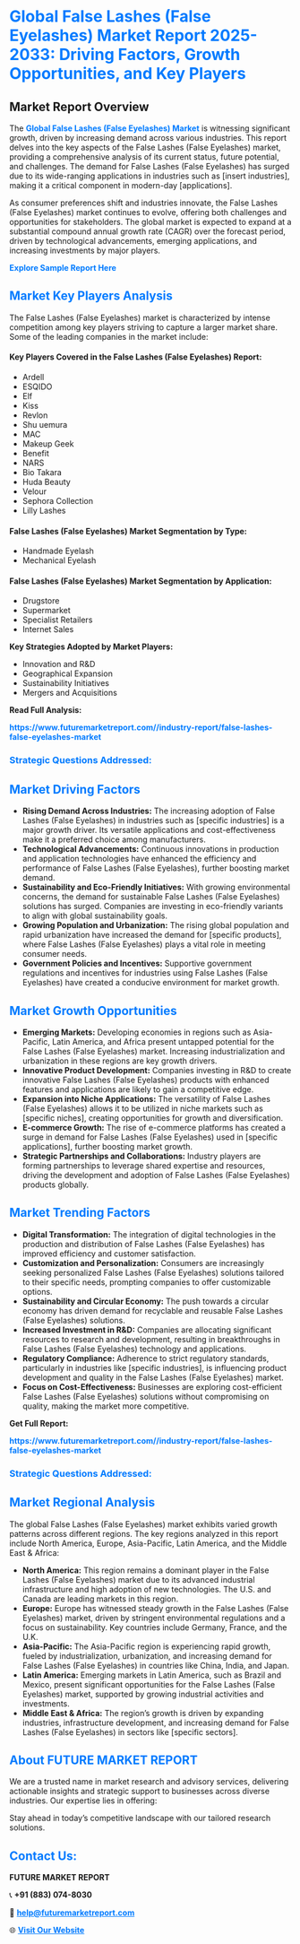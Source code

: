<h1 style="color: #007BFF;">Global False Lashes (False Eyelashes) Market Report 2025-2033: Driving Factors, Growth Opportunities, and Key Players</h1>

<section id="overview">
<h2>Market Report Overview</h2>
<p>The <a href="https://www.futuremarketreport.com//industry-report/false-lashes-false-eyelashes-market" style="color: #007BFF; text-decoration: none;"><strong>Global False Lashes (False Eyelashes) Market</strong></a> is witnessing significant growth, driven by increasing demand across various industries. This report delves into the key aspects of the False Lashes (False Eyelashes) market, providing a comprehensive analysis of its current status, future potential, and challenges. The demand for False Lashes (False Eyelashes) has surged due to its wide-ranging applications in industries such as [insert industries], making it a critical component in modern-day [applications].</p>
<p>As consumer preferences shift and industries innovate, the False Lashes (False Eyelashes) market continues to evolve, offering both challenges and opportunities for stakeholders. The global market is expected to expand at a substantial compound annual growth rate (CAGR) over the forecast period, driven by technological advancements, emerging applications, and increasing investments by major players.</p>
</section>

<section id="overview">
<p><a href="https://www.futuremarketreport.com//request-sample/reportId=86903" style="color: #007BFF; text-decoration: none;"><strong>Explore Sample Report Here</strong></a></p>
</section>

<section id="key-players">
<h2 style="color: #007BFF;">Market Key Players Analysis</h2>
<p>The False Lashes (False Eyelashes) market is characterized by intense competition among key players striving to capture a larger market share. Some of the leading companies in the market include:</p>
<h4>Key Players Covered in the False Lashes (False Eyelashes) Report:</h4>
<ul><li>Ardell</li><li>ESQIDO</li><li>Elf</li><li>Kiss</li><li>Revlon</li><li>Shu uemura</li><li>MAC</li><li>Makeup Geek</li><li>Benefit</li><li>NARS</li><li>Bio Takara</li><li>Huda Beauty</li><li>Velour</li><li>Sephora Collection</li><li>Lilly Lashes</li></ul>
<h4>False Lashes (False Eyelashes) Market Segmentation by Type:</h4>
<ul><li>Handmade Eyelash</li><li>Mechanical Eyelash</li></ul>

<h4>False Lashes (False Eyelashes) Market Segmentation by Application:</h4>
<ul><li>Drugstore</li><li>Supermarket</li><li>Specialist Retailers</li><li>Internet Sales</li></ul>
<p><strong>Key Strategies Adopted by Market Players:</strong></p>
<ul>
<li>Innovation and R&D</li>
<li>Geographical Expansion</li>
<li>Sustainability Initiatives</li>
<li>Mergers and Acquisitions</li>
</ul>
</section>

<section>
<p><strong>Read Full Analysis: </strong></p><a href="https://www.futuremarketreport.com//industry-report/false-lashes-false-eyelashes-market" style="color: #007BFF; text-decoration: none;"><strong>https://www.futuremarketreport.com//industry-report/false-lashes-false-eyelashes-market</strong></a>
<h3 style="color: #007BFF;">Strategic Questions Addressed:</h3>
</section>

<section id="driving-factors">
<h2 style="color: #007BFF;">Market Driving Factors</h2>
<ul>
<li><strong>Rising Demand Across Industries:</strong> The increasing adoption of False Lashes (False Eyelashes) in industries such as [specific industries] is a major growth driver. Its versatile applications and cost-effectiveness make it a preferred choice among manufacturers.</li>
<li><strong>Technological Advancements:</strong> Continuous innovations in production and application technologies have enhanced the efficiency and performance of False Lashes (False Eyelashes), further boosting market demand.</li>
<li><strong>Sustainability and Eco-Friendly Initiatives:</strong> With growing environmental concerns, the demand for sustainable False Lashes (False Eyelashes) solutions has surged. Companies are investing in eco-friendly variants to align with global sustainability goals.</li>
<li><strong>Growing Population and Urbanization:</strong> The rising global population and rapid urbanization have increased the demand for [specific products], where False Lashes (False Eyelashes) plays a vital role in meeting consumer needs.</li>
<li><strong>Government Policies and Incentives:</strong> Supportive government regulations and incentives for industries using False Lashes (False Eyelashes) have created a conducive environment for market growth.</li>
</ul>
</section>

<section id="growth-opportunities">
<h2 style="color: #007BFF;">Market Growth Opportunities</h2>
<ul>
<li><strong>Emerging Markets:</strong> Developing economies in regions such as Asia-Pacific, Latin America, and Africa present untapped potential for the False Lashes (False Eyelashes) market. Increasing industrialization and urbanization in these regions are key growth drivers.</li>
<li><strong>Innovative Product Development:</strong> Companies investing in R&D to create innovative False Lashes (False Eyelashes) products with enhanced features and applications are likely to gain a competitive edge.</li>
<li><strong>Expansion into Niche Applications:</strong> The versatility of False Lashes (False Eyelashes) allows it to be utilized in niche markets such as [specific niches], creating opportunities for growth and diversification.</li>
<li><strong>E-commerce Growth:</strong> The rise of e-commerce platforms has created a surge in demand for False Lashes (False Eyelashes) used in [specific applications], further boosting market growth.</li>
<li><strong>Strategic Partnerships and Collaborations:</strong> Industry players are forming partnerships to leverage shared expertise and resources, driving the development and adoption of False Lashes (False Eyelashes) products globally.</li>
</ul>
</section>

<section id="trending-factors">
<h2 style="color: #007BFF;">Market Trending Factors</h2>
<ul>
<li><strong>Digital Transformation:</strong> The integration of digital technologies in the production and distribution of False Lashes (False Eyelashes) has improved efficiency and customer satisfaction.</li>
<li><strong>Customization and Personalization:</strong> Consumers are increasingly seeking personalized False Lashes (False Eyelashes) solutions tailored to their specific needs, prompting companies to offer customizable options.</li>
<li><strong>Sustainability and Circular Economy:</strong> The push towards a circular economy has driven demand for recyclable and reusable False Lashes (False Eyelashes) solutions.</li>
<li><strong>Increased Investment in R&D:</strong> Companies are allocating significant resources to research and development, resulting in breakthroughs in False Lashes (False Eyelashes) technology and applications.</li>
<li><strong>Regulatory Compliance:</strong> Adherence to strict regulatory standards, particularly in industries like [specific industries], is influencing product development and quality in the False Lashes (False Eyelashes) market.</li>
<li><strong>Focus on Cost-Effectiveness:</strong> Businesses are exploring cost-efficient False Lashes (False Eyelashes) solutions without compromising on quality, making the market more competitive.</li>
</ul>
</section>

<section>
<p><strong>Get Full Report: </strong></p><a href="https://www.futuremarketreport.com//industry-report/false-lashes-false-eyelashes-market" style="color: #007BFF; text-decoration: none;"><strong>https://www.futuremarketreport.com//industry-report/false-lashes-false-eyelashes-market</strong></a>
<h3 style="color: #007BFF;">Strategic Questions Addressed:</h3>
</section>


<section id="regional-analysis">
<h2 style="color: #007BFF;">Market Regional Analysis</h2>
<p>The global False Lashes (False Eyelashes) market exhibits varied growth patterns across different regions. The key regions analyzed in this report include North America, Europe, Asia-Pacific, Latin America, and the Middle East & Africa:</p>
<ul>
<li><strong>North America:</strong> This region remains a dominant player in the False Lashes (False Eyelashes) market due to its advanced industrial infrastructure and high adoption of new technologies. The U.S. and Canada are leading markets in this region.</li>
<li><strong>Europe:</strong> Europe has witnessed steady growth in the False Lashes (False Eyelashes) market, driven by stringent environmental regulations and a focus on sustainability. Key countries include Germany, France, and the U.K.</li>
<li><strong>Asia-Pacific:</strong> The Asia-Pacific region is experiencing rapid growth, fueled by industrialization, urbanization, and increasing demand for False Lashes (False Eyelashes) in countries like China, India, and Japan.</li>
<li><strong>Latin America:</strong> Emerging markets in Latin America, such as Brazil and Mexico, present significant opportunities for the False Lashes (False Eyelashes) market, supported by growing industrial activities and investments.</li>
<li><strong>Middle East & Africa:</strong> The region’s growth is driven by expanding industries, infrastructure development, and increasing demand for False Lashes (False Eyelashes) in sectors like [specific sectors].</li>
</ul>
</section>

<footer>
<h2 style="color: #007BFF;">About FUTURE MARKET REPORT</h2>
<p>We are a trusted name in market research and advisory services, delivering actionable insights and strategic support to businesses across diverse industries. Our expertise lies in offering:</p>

<p>Stay ahead in today’s competitive landscape with our tailored research solutions.</p>

<h2 style="color: #007BFF;">Contact Us:</h2>
<p><strong>FUTURE MARKET REPORT</strong></p>
<p>📞 <strong>+91 (883) 074-8030</strong></p>
<p>📧 <strong><a href="mailto:help@futuremarketreport.com" style="color: #007BFF;">help@futuremarketreport.com</a></strong></p>
<p>🌐 <strong><a href="https://www.futuremarketreport.com/" style="color: #007BFF;">Visit Our Website</a></strong></p>
</footer>